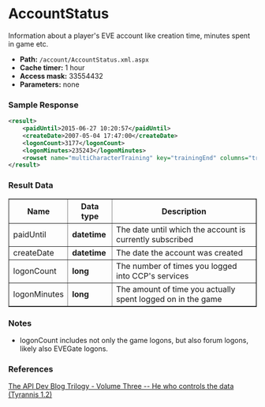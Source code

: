 # AccountStatus
Information about a player's EVE account like creation time, minutes spent in game etc.  

* __Path:__ ``/account/AccountStatus.xml.aspx``
* __Cache timer:__ 1 hour
* __Access mask:__ 33554432
* __Parameters:__ none

### Sample Response

```xml
<result>
    <paidUntil>2015-06-27 10:20:57</paidUntil>
    <createDate>2007-05-04 17:47:00</createDate>
    <logonCount>3177</logonCount>
    <logonMinutes>235243</logonMinutes>
    <rowset name="multiCharacterTraining" key="trainingEnd" columns="trainingEnd" />
</result>
```

### Result Data

<table border="1">
    <tbody>
        <tr>
            <th>Name</th>
            <th>Data type</th>
            <th>Description</th>
        </tr>
        <tr>
            <td>paidUntil</td>
            <td><strong>datetime</strong></td>
            <td>The date until which the account is currently subscribed</td>
        </tr>
        <tr>
            <td>createDate</td>
            <td><strong>datetime</strong></td>
            <td>The date the account was created</td>
        </tr>
        <tr>
            <td>logonCount</td>
            <td><strong>long</strong></td>
            <td>The number of times you logged into CCP's services</td>
        </tr>
        <tr>
            <td>logonMinutes</td>
            <td><strong>long</strong></td>
            <td>The amount of time you actually spent logged on in the game</td>
        </tr>
    </tbody>
</table>


### Notes

* logonCount includes not only the game logons, but also forum logons, likely also EVEGate logons.

### References

[The API Dev Blog Trilogy - Volume Three -- He who controls the data (Tyrannis 1.2)](http://community.eveonline.com/news/dev-blogs/the-api-dev-blog-trilogy-volume-three-he-who-controls-the-data-tyrannis-1.2/)
